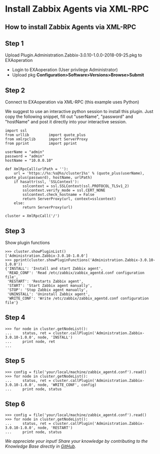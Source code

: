 # Install Zabbix Agents via XML-RPC 
## How to install Zabbix Agents via XML-RPC

## Step 1

Upload Plugin.Administration.Zabbix-3.0.10-1.0.0-2018-09-25.pkg to EXAoperation

* Login to EXAoperation (User privilege Administrator) 
* Upload pkg **Configuration>Software>Versions>Browse>Submit**

## Step 2

Connect to EXAoperation via XML-RPC (this example uses Python)

We suggest to use an interactive python session to install this plugin. Just copy the following snippet, fill out "userName", "password" and "hostName" and post it directly into your interactive session.


```
import ssl
from urllib         import quote_plus
from xmlrpclib      import ServerProxy
from pprint 		import pprint

userName = "admin"
password = "admin"
hostName = "10.0.0.10"

def XmlRpcCall(urlPath = ''):
    url = 'https://%s:%s@%s/cluster1%s' % (quote_plus(userName), quote_plus(password), hostName, urlPath)
    if hasattr(ssl, 'SSLContext'):
        sslcontext = ssl.SSLContext(ssl.PROTOCOL_TLSv1_2)
        sslcontext.verify_mode = ssl.CERT_NONE
        sslcontext.check_hostname = False
        return ServerProxy(url, context=sslcontext)
    else:
        return ServerProxy(url)

cluster = XmlRpcCall('/')
```
## Step 3

Show plugin functions


```
>>> cluster.showPluginList()
['Administration.Zabbix-3.0.10-1.0.0']
>>> pprint(cluster.showPluginFunctions('Administration.Zabbix-3.0.10-1.0.0'))
{'INSTALL': 'Install and start Zabbix agent',
 'READ_CONF': 'Read /etc/zabbix/zabbix_agentd.conf configuration file',
 'RESTART': 'Restarts Zabbix agent',
 'START': 'Start Zabbix agent manually',
 'STOP': 'Stop Zabbix agent manually',
 'UNINSTALL': 'Uninstall Zabbix agent',
 'WRITE_CONF': 'Write /etc/zabbix/zabbix_agentd.conf configuration file'}
```
## Step 4


```
>>> for node in cluster.getNodeList():
...     status, ret = cluster.callPlugin('Administration.Zabbix-3.0.10-1.0.0', node, 'INSTALL')
...     print node, ret
...  
```
## Step 5


```
>>> config = file('your/local/machine/zabbix_agentd.conf').read()
>>> for node in cluster.getNodeList():
...     status, ret = cluster.callPlugin('Administration.Zabbix-3.0.10-1.0.0', node, 'WRITE_CONF', config)
...     print node, status
```
## Step 6


```
>>> config = file('your/local/machine/zabbix_agentd.conf').read()
>>> for node in cluster.getNodeList():
...     status, ret = cluster.callPlugin('Administration.Zabbix-3.0.10-1.0.0', node, 'RESTART')
...     print node, status 
```

*We appreciate your input! Share your knowledge by contributing to the Knowledge Base directly in [GitHub](https://github.com/exasol/public-knowledgebase).* 
